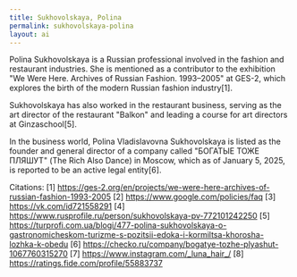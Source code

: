 ```yaml
---
title: Sukhovolskaya, Polina
permalink: sukhovolskaya-polina
layout: ai
---
```


Polina Sukhovolskaya is a Russian professional involved in the fashion and restaurant industries. She is mentioned as a contributor to the exhibition "We Were Here. Archives of Russian Fashion. 1993–2005" at GES-2, which explores the birth of the modern Russian fashion industry[1].

Sukhovolskaya has also worked in the restaurant business, serving as the art director of the restaurant "Balkon" and leading a course for art directors at Ginzaschool[5].

In the business world, Polina Vladislavovna Sukhovolskaya is listed as the founder and general director of a company called "БОГАТЫЕ ТОЖЕ ПЛЯШУТ" (The Rich Also Dance) in Moscow, which as of January 5, 2025, is reported to be an active legal entity[6].

Citations:
[1] https://ges-2.org/en/projects/we-were-here-archives-of-russian-fashion-1993-2005
[2] https://www.google.com/policies/faq
[3] https://vk.com/id721558291
[4] https://www.rusprofile.ru/person/sukhovolskaya-pv-772101242250
[5] https://turprofi.com.ua/blogi/477-polina-sukhovolskaya-o-gastronomicheskom-turizme-s-pozitsii-edoka-i-kormiltsa-khorosha-lozhka-k-obedu
[6] https://checko.ru/company/bogatye-tozhe-plyashut-1067760315270
[7] https://www.instagram.com/_luna_hair_/
[8] https://ratings.fide.com/profile/55883737
